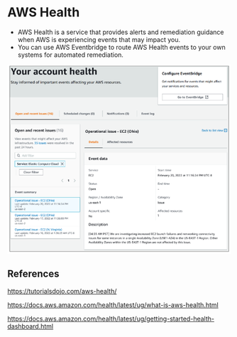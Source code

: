 # AWS Health

- AWS Health is a service that provides alerts and remediation guidance when AWS is experiencing events that may impact you.
- You can use AWS Eventbridge to route AWS Health events to your own systems for automated remediation.

![Alt text](images/account-events.png)

## References

https://tutorialsdojo.com/aws-health/

https://docs.aws.amazon.com/health/latest/ug/what-is-aws-health.html

https://docs.aws.amazon.com/health/latest/ug/getting-started-health-dashboard.html